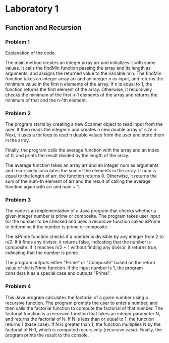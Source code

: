 # Laboratory 1
## Function and Recursion
### Problem 1 
Explanation of the code

The main method creates an integer array arr and initializes it with some values.
It calls the findMin function passing the array and its length as arguments, and assigns the returned value to the variable min.
The findMin function takes an integer array arr and an integer n as input, and returns the minimum value in the first n elements of the array.
If n is equal to 1, the function returns the first element of the array.
Otherwise, it recursively checks the minimum of the first n-1 elements of the array and returns the minimum of that and the n-1th element.

### Problem 2
The program starts by creating a new Scanner object to read input from the user. It then reads the integer n and creates a new double array of size n. Next, it uses a for loop to read n double values from the user and store them in the array.

Finally, the program calls the average function with the array and an index of 0, and prints the result divided by the length of the array.

The average function takes an array arr and an integer num as arguments and recursively calculates the sum of the elements in the array. If num is equal to the length of arr, the function returns 0. Otherwise, it returns the sum of the num-th element of arr and the result of calling the average function again with arr and num + 1.

### Problem 3
The code is an implementation of a Java program that checks whether a given integer number is prime or composite. The program takes user input for the number to be checked and uses a recursive function called isPrime to determine if the number is prime or composite.

The isPrime function checks if a number is divisible by any integer from 2 to n/2. If it finds any divisor, it returns false, indicating that the number is composite. If it reaches n/2 + 1 without finding any divisor, it returns true, indicating that the number is prime.

The program outputs either "Prime" or "Composite" based on the return value of the isPrime function. If the input number is 1, the program considers it as a special case and outputs "Prime".

### Problem 4 
This Java program calculates the factorial of a given number using a recursive function. The program prompts the user to enter a number, and then calls the factorial function to compute the factorial of that number. The factorial function is a recursive function that takes an integer parameter N, and returns the factorial of N. If N is less than or equal to 1, the function returns 1 (base case). If N is greater than 1, the function multiplies N by the factorial of N-1, which is computed recursively (recursive case). Finally, the program prints the result to the console.



